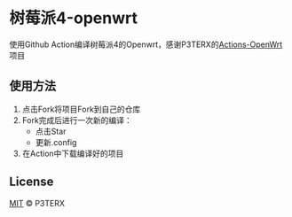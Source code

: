# 树莓派4-openwrt

使用Github Action编译树莓派4的Openwrt，感谢P3TERX的[Actions-OpenWrt](https://github.com/P3TERX/Actions-OpenWrt)项目

## 使用方法

1. 点击Fork将项目Fork到自己的仓库
2. Fork完成后进行一次新的编译：
    - 点击Star  
    - 更新.config  
3. 在Action中下载编译好的项目

## License

[MIT](https://github.com/P3TERX/Actions-OpenWrt/blob/master/LICENSE) © P3TERX

